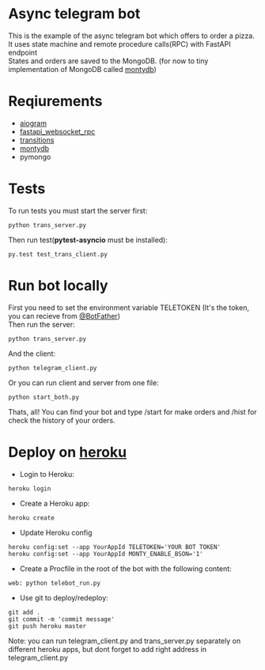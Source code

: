 # **Async telegram bot**

This is the example of the async telegram bot which offers to order a pizza.<br/>
It uses state machine and remote procedure calls(RPC) with FastAPI endpoint<br/>
States and orders are saved to the MongoDB. (for now to tiny implementation of MongoDB called [montydb](https://github.com/davidlatwe/montydb))

# Reqiurements
- [aiogram](https://github.com/aiogram/aiogram)
- [fastapi_websocket_rpc](https://github.com/authorizon/fastapi_websocket_rpc)
- [transitions](https://github.com/pytransitions/transitions)
- [montydb](https://github.com/davidlatwe/montydb)
- pymongo

# Tests
To run tests you must start the server first:
```
python trans_server.py
```
Then run test(**pytest-asyncio** must be installed):
```
py.test test_trans_client.py
```
# Run bot locally
First you need to set the environment variable TELETOKEN (It's the token, you can recieve from [@BotFather](https://t.me/botfather))<br/>
Then run the server:
```
python trans_server.py
```
And the client:
```
python telegram_client.py
```
Or you can run client and server from one file:
```
python start_both.py
```
Thats, all! You can find your bot and type /start for make orders and /hist for check the history of your orders.
# Deploy on [heroku](https://www.heroku.com/)
- Login to Heroku:
```
heroku login
```
- Create a Heroku app:
```
heroku create
```
- Update Heroku config
```
heroku config:set --app YourAppId TELETOKEN='YOUR BOT TOKEN'
heroku config:set --app YourAppId MONTY_ENABLE_BSON='1'
```
- Create a Procfile in the root of the bot with the following content:
```
web: python telebot_run.py 
```
- Use git to deploy/redeploy:
```
git add .
git commit -m 'commit message'
git push heroku master
```
Note: you can run telegram_client.py and trans_server.py separately on different heroku apps, but dont forget to add right address in telegram_client.py